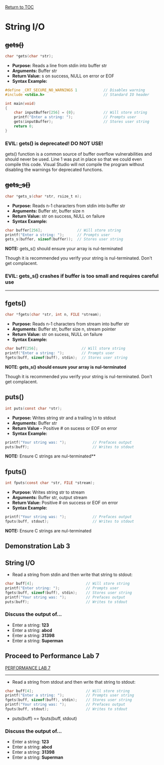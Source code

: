 <a href="https://github.com/CyberTrainingUSAF/05-C-Programming/blob/master/00-Table-of-Contents.md" rel="Return to TOC"> Return to TOC </a>

# String I/O

## ~~gets\(\)~~

```c
char *gets(char *str);
```

* **Purpose:** Reads a line from stdin into buffer str
* **Arguments:** Buffer str
* **Return Value:** s on success, NULL on error or EOF
* **Syntax Example:**

```c
#define _CRT_SECURE_NO_WARNINGS 1            // Disables warning
#include <stdio.h>                           // Standard IO header

int main(void)
{
    char inputBuffer[256] = {0};             // Will store string
    printf("Enter a string: ");              // Prompts user
    gets(inputBuffer);                       // Stores user string
    return 0;
}
```

### EVIL: gets\(\) is deprecated! DO NOT USE!

gets\(\) function is a common source of buffer overflow vulnerabilities and should never be used. Line 1 was put in place so that we could even compile this code. Visual Studio will not compile the program without disabling the warnings for deprecated functions.

## ~~gets\_s\(\)~~

```c
char *gets_s(char *str, rsize_t n);
```

* **Purpose:** Reads n-1 characters from stdin into buffer str
* **Arguments:** Buffer str, buffer size n
* **Return Value:** str on success, NULL on failure
* **Syntax Example:**

```c
char buffer[256];                // Will store string
printf("Enter a string: ");      // Prompts user
gets_s(buffer, sizeof(buffer));  // Stores user string
```

**NOTE:** gets\_s\(\) should ensure your array is nul-terminated

Though it is recommended you verify your string is nul-terminated. Don't get complacent.

### EVIL: gets\_s\(\) crashes if buffer is too small and requires careful use

---

## fgets\(\)

```c
char *fgets(char *str, int n, FILE *stream);
```

* **Purpose:** Reads n-1 characters from stream into buffer str
* **Arguments:** Buffer str, buffer size n, stream pointer
* **Return Value:** str on sucess, NULL on failure
* **Syntax Example:**

```c
char buff[256];                    // Will store string
printf("Enter a string: ");        // Prompts user
fgets(buff, sizeof(buff), stdin);  // Stores user string
```

**NOTE: gets\_s\(\) should ensure your array is nul-terminated**

Though it is recommended you verify your string is nul-terminated. Don't get complacent.

## puts\(\)

```c
int puts(const char *str);
```

* **Purpose:** Writes string str and a trailing \n to stdout
* **Arguments:** Buffer str
* **Return Value -** Positive \# on sucess or EOF on error
* **Syntax Example:**

```c
printf("Your string was: ");            // Prefaces output
puts(buff);                             // Writes to stdout
```

**NOTE:** Ensure C strings are nul-terminated**

## fputs\(\)

```c
int fputs(const char *str, FILE *stream);
```

* **Purpose:** Writes string str to stream
* **Arguments:** Buffer str, output stream
* **Return Value:** Positive \# on success or EOF on error
* **Syntax Example:**

```c
printf("Your string was: ");            // Prefaces output
fputs(buff, stdout);                    // Writes to stdout
```

**NOTE:** Ensure C strings are nul-terminated

## Demonstration Lab 3

## String I/O

* Read a string from stdin and then write that string to stdout:

```c
char buff[4];                        // Will store string
printf("Enter string: ");            // Prompts user
fgets(buff, sizeof(buff), stdin);    // Stores user string
printf("Your string was: ");         // Prefaces output
puts(buff);                          // Writes to stdout
```

### Discuss the output of...

* Enter a string: **123**
* Enter a string: **abcd**
* Enter a string: **31398**
* Enter a string: **Superman**

## Proceed to Performance Lab 7

<a href="https://github.com/CyberTrainingUSAF/05-C-Programming/blob/master/04_IO_part_1/performance_labs/lab7/lab7.md" rel="PERFORMANCE LAB 7"> PERFORMANCE LAB 7 </a>

---

* Read a string from stdout and then write that string to stdout:

```c
char buff[4];                        // Will store string
printf("Enter a string: ");          // Prompts user string
fgets(buff, sizeof(buff), stdin);    // Stores user string
printf("Your string was: ");         // Prefaces output
fputs(buff, stdout);                 // Writes to stdout
```

* puts\(buff\) == fputs\(buff, stdout\)

### Discuss the output of...

* Enter a string: **123**
* Enter a string: **abcd**
* Enter a string: **31398**
* Enter a string: **Superman**



